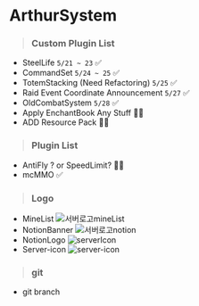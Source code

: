 # ArthurSystem

> ### Custom Plugin List
* SteelLife `5/21 ~ 23` ✅
* CommandSet  `5/24 ~ 25` ✅
* TotemStacking (Need Refactoring) `5/25` ✅ 
* Raid Event Coordinate Announcement `5/27` ✅
* OldCombatSystem `5/28` ✅
* Apply EnchantBook Any Stuff 👨‍💻
* ADD Resource Pack 👨‍💻

> ### Plugin List
* AntiFly ? or SpeedLimit? 👨‍💻
* mcMMO ✅

> ### Logo
* MineList
![서버로고mineList](https://github.com/JAXPLE/ArthurSystem/assets/114869036/14cd7578-a951-44dc-b901-57d07a3035bd)
* NotionBanner
![서버로고notion](https://github.com/JAXPLE/ArthurSystem/assets/114869036/6be22da5-ce84-4f39-a242-9ee31e0d7be9)
* NotionLogo
![serverIcon](https://github.com/JAXPLE/ArthurSystem/assets/114869036/f06cacde-d4f7-48a6-866d-43976a6f90fb)
* Server-icon
![server-icon](https://github.com/JAXPLE/ArthurSystem/assets/114869036/a05d71aa-72df-4889-9761-065e7fda6751)
> ### git
* git branch